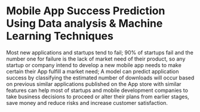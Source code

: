 # Mobile App Success Prediction Using Data analysis & Machine Learning Techniques
Most new applications and startups tend to fail; 90% of startups fail and the number one for failure is the lack of market need of their product,
so any startup or company intend to develop a new mobile app needs to make certain their App fulfill a market need; A model can predict application 
success by classifying the estimated number of downloads will occur based on previous similar applications published on the App store with similar 
features can help most of startups and mobile development companies to take business decisions to proceed or alter their plans from earlier stages,
save money and reduce risks and increase customer satisfaction.
